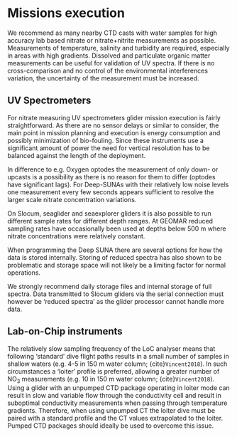# Missions execution

We recommend as many nearby CTD casts with water samples for high accuracy lab based nitrate or nitrate+nitrite measurements as possible. Measurements of temperature, salinity and turbidity are required, especially in areas with high gradients. Dissolved and particulate organic matter measurements can be useful for validation of UV spectra. If there is no cross-comparison and no control of the environmental interferences variation, the uncertainty of the measurement must be increased. 

## UV Spectrometers
For nitrate measuring UV spectrometers glider mission execution is fairly straightforward. As there are no sensor delays or similar to consider, the main point in mission planning and execution is energy consumption and possibly minimization of bio-fouling. Since these instruments use a significant amount of power the need for vertical resolution has to be balanced against the length of the deployment.

In difference to e.g. Oxygen optodes the measurement of only down- or upcasts is a possibility as there is no reason for them to differ (optodes have significant lags). For Deep-SUNAs with their relatively low noise levels one measurement every few seconds appears sufficient to resolve the larger scale nitrate concentration variations.

On Slocum, seaglider and seaexplorer gliders it is also possible to run different sample rates for different depth ranges. At GEOMAR reduced sampling rates have occasionally been used at depths below 500 m where nitrate concentrations were relatively constant.

When programming the Deep SUNA there are several options for how the data is stored internally. Storing of reduced spectra has also shown to be problematic and storage space will not likely be a limiting factor for normal operations.

We strongly recommend daily storage files and internal storage of full spectra. Data transmitted to Slocum gliders via the serial connection must however be ‘reduced spectra’ as the glider processor cannot handle more data.

## Lab-on-Chip instruments
The relatively slow sampling frequency of the LoC analyser means that following ‘standard’ dive flight paths results in a small number of samples in shallow waters (e.g. 4-5 in 150 m water column; {cite}`Vincent2018`). 
In such circumstances a ‘loiter’ profile is preferred, allowing a greater number of NO<sub>3</sub> measurements (e.g. 10 in 150 m water column; {cite}`Vincent2018`). 
Using a glider with an unpumped CTD package operating in loiter mode can result in slow and variable flow through the conductivity cell and result in suboptimal conductivity measurements when passing through temperature gradients.
Therefore, when using unpumped CT the loiter dive must be paired with a standard profile and the CT values extrapolated to the loiter. 
Pumped CTD packages should ideally be used to overcome this issue. 
